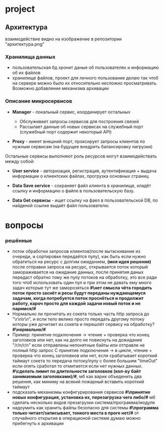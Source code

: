 # project

## Архитектура
взаимодействие видно на изображение в репозитории "архитектура.png"
### Хранилища данных
- пользовательская бд хронит даные об пользователях и информацию об их файлов
- хранилище файлов, проект для личного пользование делаю так чтоб на сервере можно было их относительно несложно просматривать. Возможно добавление механизма архивации

### Описание микросервисов ###

- **Manager** - локальный сервис, координирует остальных
  * Обслуживает запросы сервисов для построения связей
  * Рассылает данные об новых сервисах на служебный порт (служебный порт содержит некоторый API)

- **Proxy** - имеет внешний порт, проксирует запросы клиентов по нужным сервисам (на будущее внедрить балансировку нагрузки)

Остальные сервисы выполняют роль ресурсов могут взаимодействать между собой:
- **User service** - авторизация, регистрация, аутентификация + выдача информации о клиентских файлах, прогрузка основных страниц

- **Data Save service** - сохраняет файл клиента в хранилище, кладёт ссылку и информацию о файле в пользовательскую базу.

- **Data Get сервисы** - ищет ссылку на фаел в пользовательской DB, по найденой ссылке выдаёт файл пользователю.



# вопросы

### решённые
- поток обработки запросов клиентов(после вытаскивание из очереди, и сортировке передаётся пулу), как быть если нужно обратиться на ресурс с долгим ожиданием, **(моя идея решения)** после отправки запроса на ресурс, открывается поток который замораживается на ожидание данных, после принятия даных передаст обратно тому же пулу потоков на обработку, это все ради того чтоб использовать один пул и при этом не давать ему много задач которые тут же заморозяться **#\нет смысла чёта городить поток просто заснёт и ресы будут переданы нуждающемуся задачам, когда потребуется поток проснёться и продолжит работу, кароч просто для каждой задачи новый поток и не паримся/#**
- Нормально ли прочитать из сокета только часть http запроса до "\r\n\r\n", и если тело велико просто передать другому потоку которы уже дочитает из сокета и перешлёт сервису на обработку? **#\нормально/#**
- Пример: принятие подключения ->  чтение + проверка что конец заголовков или нет, как на долго не повиснуть на дожидание "/r/n/r/n" если отправлены непонятные байты или отправле не полный http запрос С принятие подключения -> в цикле, чтение + проверка что конец заголовков или нет, если срабатывает короткий таймаут сокета то передача потоку/пулу с более большим "timeOut" если опять сработал то отмитается если нет нужных данных. **#\сделать лимит по длительности заголовков (кол-ву байт занимаемым заголовками)/#**, мб как варик объеденить два решения, как миниму на всякий пожарный вставить короткий таймаут 
- подсказать механизмы конфигурирования сервисов **#\принятие новых конфигурация, установка их, перезагрузка чего либо/#** мб сделать несколько видов презагрузки система/программа/модуля
- надоумить как хранить файлы безопасно для системы **#\программа только читает/записывает, тонкого места в проге нет/#** от случайного открытия в операционой системе думаю можно прибегнуть к архивации
